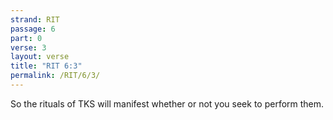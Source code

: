 ```yaml
---
strand: RIT
passage: 6
part: 0
verse: 3
layout: verse
title: "RIT 6:3"
permalink: /RIT/6/3/
---
```

So the rituals of TKS will manifest whether or not you seek to perform them.

